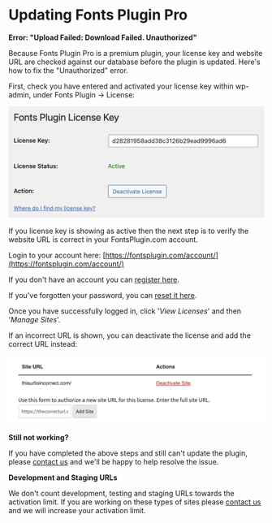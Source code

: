 # Updating Fonts Plugin Pro

**Error: "Upload Failed: Download Failed. Unauthorized"**

Because Fonts Plugin Pro is a premium plugin, your license key and website URL are checked against our database before the plugin is updated. Here's how to fix the "Unauthorized" error.

First, check you have entered and activated your license key within wp-admin, under Fonts Plugin → License:

![](<.gitbook/assets/image (27).png>)

If you license key is showing as active then the next step is to verify the website URL is correct in your FontsPlugin.com account.

Login to your account here: [https://fontsplugin.com/account/](https://fontsplugin.com/account/)

If you don't have an account you can [register here](https://fontsplugin.com/account-registration/).

If you've forgotten your password, you can [reset it here](https://fontsplugin.com/wp-login.php?action=lostpassword).

Once you have successfully logged in, click '_View Licenses_' and then '_Manage Sites_'.

If an incorrect URL is shown, you can deactivate the license and add the correct URL instead:

![](<.gitbook/assets/image (28).png>)

**Still not working?**

If you have completed the above steps and still can't update the plugin, please [contact us](https://fontsplugin.com/contact) and we'll be happy to help resolve the issue.

**Development and Staging URLs**

We don't count development, testing and staging URLs towards the activation limit. If you are working on these types of sites please [contact us](https://fontsplugin.com/contact) and we will increase your activation limit.

